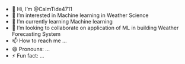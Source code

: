 - 👋 Hi, I’m @CalmTide4711
- 👀 I’m interested in Machine learning in Weather Science
- 🌱 I’m currently learning Machine learning
- 💞️ I’m looking to collaborate on application of ML in building Weather Forecasting System
- 📫 How to reach me ...
- 😄 Pronouns: ...
- ⚡ Fun fact: ...

<!---
CalmTide4711/CalmTide4711 is a ✨ special ✨ repository because its `README.md` (this file) appears on your GitHub profile.
You can click the Preview link to take a look at your changes.
--->
